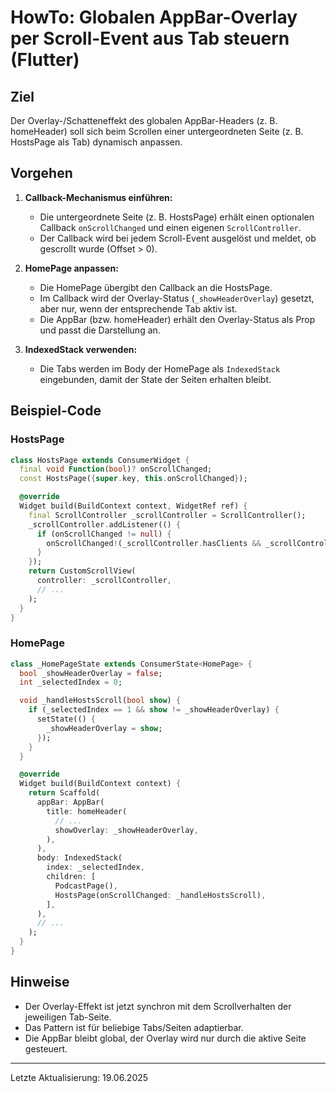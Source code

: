 # HowTo: Globalen AppBar-Overlay per Scroll-Event aus Tab steuern (Flutter)

## Ziel
Der Overlay-/Schatteneffekt des globalen AppBar-Headers (z. B. homeHeader) soll sich beim Scrollen einer untergeordneten Seite (z. B. HostsPage als Tab) dynamisch anpassen.

## Vorgehen

1. **Callback-Mechanismus einführen:**
   - Die untergeordnete Seite (z. B. HostsPage) erhält einen optionalen Callback `onScrollChanged` und einen eigenen `ScrollController`.
   - Der Callback wird bei jedem Scroll-Event ausgelöst und meldet, ob gescrollt wurde (Offset > 0).

2. **HomePage anpassen:**
   - Die HomePage übergibt den Callback an die HostsPage.
   - Im Callback wird der Overlay-Status (`_showHeaderOverlay`) gesetzt, aber nur, wenn der entsprechende Tab aktiv ist.
   - Die AppBar (bzw. homeHeader) erhält den Overlay-Status als Prop und passt die Darstellung an.

3. **IndexedStack verwenden:**
   - Die Tabs werden im Body der HomePage als `IndexedStack` eingebunden, damit der State der Seiten erhalten bleibt.

## Beispiel-Code

### HostsPage
```dart
class HostsPage extends ConsumerWidget {
  final void Function(bool)? onScrollChanged;
  const HostsPage({super.key, this.onScrollChanged});

  @override
  Widget build(BuildContext context, WidgetRef ref) {
    final ScrollController _scrollController = ScrollController();
    _scrollController.addListener(() {
      if (onScrollChanged != null) {
        onScrollChanged!(_scrollController.hasClients && _scrollController.offset > 0);
      }
    });
    return CustomScrollView(
      controller: _scrollController,
      // ...
    );
  }
}
```

### HomePage
```dart
class _HomePageState extends ConsumerState<HomePage> {
  bool _showHeaderOverlay = false;
  int _selectedIndex = 0;

  void _handleHostsScroll(bool show) {
    if (_selectedIndex == 1 && show != _showHeaderOverlay) {
      setState(() {
        _showHeaderOverlay = show;
      });
    }
  }

  @override
  Widget build(BuildContext context) {
    return Scaffold(
      appBar: AppBar(
        title: homeHeader(
          // ...
          showOverlay: _showHeaderOverlay,
        ),
      ),
      body: IndexedStack(
        index: _selectedIndex,
        children: [
          PodcastPage(),
          HostsPage(onScrollChanged: _handleHostsScroll),
        ],
      ),
      // ...
    );
  }
}
```

## Hinweise
- Der Overlay-Effekt ist jetzt synchron mit dem Scrollverhalten der jeweiligen Tab-Seite.
- Das Pattern ist für beliebige Tabs/Seiten adaptierbar.
- Die AppBar bleibt global, der Overlay wird nur durch die aktive Seite gesteuert.

---
Letzte Aktualisierung: 19.06.2025
